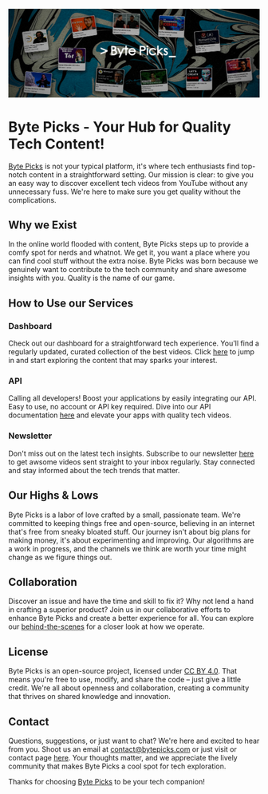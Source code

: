 ![BytePicks](./static/Assets/markdown.png)

# Byte Picks - Your Hub for Quality Tech Content!

[Byte Picks](https://bytepicks.com) is not your typical platform, it's where tech enthusiasts find top-notch content in a straightforward setting. Our mission is clear: to give you an easy way to discover excellent tech videos from YouTube without any unnecessary fuss. We're here to make sure you get quality without the complications.

## Why we Exist

In the online world flooded with content, Byte Picks steps up to provide a comfy spot for nerds and whatnot. We get it, you want a place where you can find cool stuff without the extra noise. Byte Picks was born because we genuinely want to contribute to the tech community and share awesome insights with you. Quality is the name of our game.

## How to Use our Services

### Dashboard

Check out our dashboard for a straightforward tech experience. You'll find a regularly updated, curated collection of the best videos. Click [here](https://bytepicks.com/dashboard) to jump in and start exploring the content that may sparks your interest.

### API

Calling all developers! Boost your applications by easily integrating our API. Easy to use, no account or API key required. Dive into our API documentation [here](https://bytepicks.com/api-docs) and elevate your apps with quality tech videos.

### Newsletter

Don't miss out on the latest tech insights. Subscribe to our newsletter [here](https://bytepicks.com/newsletter) to get awsome videos sent straight to your inbox regularly. Stay connected and stay informed about the tech trends that matter.

## Our Highs & Lows

Byte Picks is a labor of love crafted by a small, passionate team. We're committed to keeping things free and open-source, believing in an internet that's free from sneaky bloated stuff. Our journey isn't about big plans for making money, it's about experimenting and improving. Our algorithms are a work in progress, and the channels we think are worth your time might change as we figure things out.

## Collaboration

Discover an issue and have the time and skill to fix it? Why not lend a hand in crafting a superior product? Join us in our collaborative efforts to enhance Byte Picks and create a better experience for all. You can explore our [behind-the-scenes](https://bytepicks.com/explaination) for a closer look at how we operate.

## License

Byte Picks is an open-source project, licensed under [CC BY 4.0](https://creativecommons.org/licenses/by/4.0/). That means you're free to use, modify, and share the code – just give a little credit. We're all about openness and collaboration, creating a community that thrives on shared knowledge and innovation.

## Contact

Questions, suggestions, or just want to chat? We're here and excited to hear from you. Shoot us an email at [contact@bytepicks.com](mailto:contact@bytepicks.com) or just visit or contact page [here](https://bytepicks.com/contact). Your thoughts matter, and we appreciate the lively community that makes Byte Picks a cool spot for tech exploration.

Thanks for choosing [Byte Picks](https://bytepicks.com) to be your tech companion!

